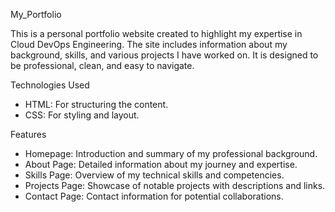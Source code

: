  My_Portfolio

 This is a personal portfolio website created to highlight my expertise in Cloud DevOps Engineering. The site includes information about my background, skills, and various projects I have worked on. It is designed to be professional, clean, and easy to navigate.

Technologies Used

- HTML: For structuring the content.
- CSS: For styling and layout.

Features

- Homepage: Introduction and summary of my professional background.
- About Page: Detailed information about my journey and expertise.
- Skills Page: Overview of my technical skills and competencies.
- Projects Page: Showcase of notable projects with descriptions and links.
- Contact Page: Contact information for potential collaborations.
